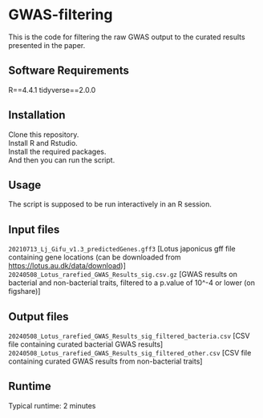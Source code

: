 # GWAS-filtering

This is the code for filtering the raw GWAS output to the curated results presented in the paper.

## Software Requirements

R==4.4.1
tidyverse==2.0.0

## Installation

Clone this repository.  
Install R and Rstudio.  
Install the required packages.  
And then you can run the script.

## Usage

The script is supposed to be run interactively in an R session.

## Input files

`20210713_Lj_Gifu_v1.3_predictedGenes.gff3` [Lotus japonicus gff file containing gene locations (can be downloaded from https://lotus.au.dk/data/download)]  
`20240508_Lotus_rarefied_GWAS_Results_sig.csv.gz` [GWAS results on bacterial and non-bacterial traits, filtered to a p.value of 10^-4 or lower (on figshare)]

## Output files

`20240508_Lotus_rarefied_GWAS_Results_sig_filtered_bacteria.csv` [CSV file containing curated bacterial GWAS results]  
`20240508_Lotus_rarefied_GWAS_Results_sig_filtered_other.csv` [CSV file containing curated GWAS results from non-bacterial traits]


## Runtime
Typical runtime: 2 minutes
